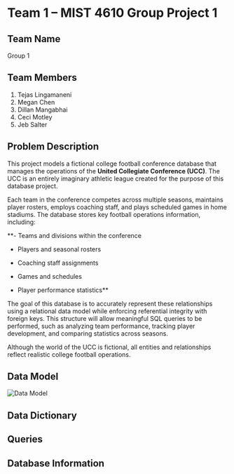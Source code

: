 # Team 1 – MIST 4610 Group Project 1

## Team Name
Group 1

## Team Members
1. Tejas Lingamaneni
2. Megan Chen
3. Dillan Mangabhai
4. Ceci Motley
5. Jeb Salter

## Problem Description
This project models a fictional college football conference database that manages the operations of the **United Collegiate Conference (UCC)**. The UCC is an entirely imaginary athletic league created for the purpose of this database project.

Each team in the conference competes across multiple seasons, maintains player rosters, employs coaching staff, and plays scheduled games in home stadiums. The database stores key football operations information, including:

**- Teams and divisions within the conference

- Players and seasonal rosters

- Coaching staff assignments

- Games and schedules

- Player performance statistics**

The goal of this database is to accurately represent these relationships using a relational data model while enforcing referential integrity with foreign keys. This structure will allow meaningful SQL queries to be performed, such as analyzing team performance, tracking player development, and comparing statistics across seasons.

Although the world of the UCC is fictional, all entities and relationships reflect realistic college football operations.

## Data Model 
![Data Model](images/data_model.png)
## Data Dictionary 

## Queries 

## Database Information
 
